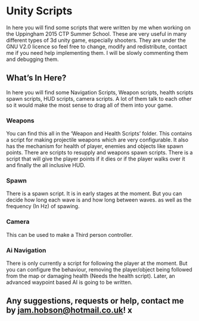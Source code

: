 # Unity Scripts
In here you will find some scripts that were written by me when working on the Uppingham 2015 CTP Summer School. These are very useful in many different types of 3d unity game, especially shooters. They are under the GNU V2.0 licence so feel free to change, modify and redistribute, contact me if you need help implementing them. I will be slowly commenting them and debugging them.

## What’s In Here?
In here you will find some Navigation Scripts, Weapon scripts, health scripts spawn scripts, HUD scripts, camera scripts. A lot of them talk to each other so it would make the most sense to drag all of them into your game.

### Weapons
You can find this all in the ‘Weapon and Health Scripts’ folder. This contains a script for making projectile weapons which are very configurable. It also has the mechanism for health of player, enemies and objects like spawn points. There are scripts to resupply and weapons spawn scripts. There is a script that will give the player points if it dies or if the player walks over it and finally the all inclusive HUD.

### Spawn
There is a spawn script. It is in early stages at the moment. But you can decide how long each wave is and how long between waves. as well as the frequency (In Hz) of spawing.

### Camera
This can be used to make a Third person controller.

### Ai Navigation
There is only currently a script for following the player at the moment. But you can configure the behaviour, removing the player/object being followed from the map or damaging health (Needs the health script). Later, an advanced waypoint based AI is going to be written.

## Any suggestions, requests or help, contact me by jam.hobson@hotmail.co.uk! x